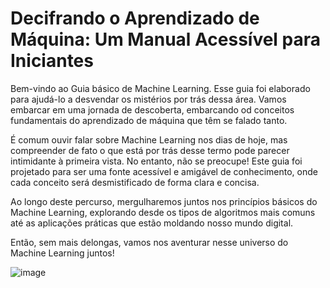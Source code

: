 # Decifrando o Aprendizado de Máquina: Um Manual Acessível para Iniciantes

Bem-vindo ao Guia básico de Machine Learning. Esse guia foi elaborado para ajudá-lo a desvendar os mistérios por trás dessa área. Vamos embarcar em uma jornada de descoberta, embarcando od conceitos fundamentais do aprendizado de máquina que têm se falado tanto.

É comum ouvir falar sobre Machine Learning nos dias de hoje, mas compreender de fato o que está por trás desse termo pode parecer intimidante à primeira vista. No entanto, não se preocupe! Este guia foi projetado para ser uma fonte acessível e amigável de conhecimento, onde cada conceito será desmistificado de forma clara e concisa.

Ao longo deste percurso, mergulharemos juntos nos princípios básicos do Machine Learning, explorando desde os tipos de algoritmos mais comuns até as aplicações práticas que estão moldando nosso mundo digital. 

Então, sem mais delongas, vamos nos aventurar nesse universo do Machine Learning juntos!



![image](https://github.com/daniirocca/Machine_Learning/assets/117545155/26be2dd2-05b2-479c-b710-29d5cb1f8cf0)

